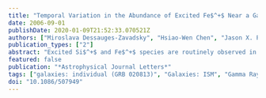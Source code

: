 ```yaml
---
title: "Temporal Variation in the Abundance of Excited Fe$^+$ Near a Gamma-Ray Burst Afterglow"
date: 2006-09-01
publishDate: 2020-01-09T21:52:33.070521Z
authors: ["Miroslava Dessauges-Zavadsky", "Hsiao-Wen Chen", "Jason X. Prochaska", "Joshua S. Bloom", "Aaron J. Barth"]
publication_types: ["2"]
abstract: "Excited Si$^+$ and Fe$^+$ species are routinely observed in the host environment of gamma-ray burst (GRB) afterglows but are not commonly seen in other extragalactic locations. Their presence signals unusual properties in the gaseous environment of these GRB hosts that arise either as a result of the intense ionizing radiation of the afterglow or through collision excitation in a dense cloud. In particular, the photon pumping scenario has explicit expectations for temporal variation in the strength of the excited lines, owing to the decline in the ionizing flux of the GRB afterglow. We analyze afterglow spectra of GRB 020813 obtained in two epochs åisebox-0.5ex 16 hr apart and examine transitions from the first excited state of Fe$^+$ at J=7/2 in these two sets of data. We report a significant decline by at least a factor of 5 in the equivalent width of the Fe II łambda2396 transition, the strongest from the J=7/2 state. We perform a Monte Carlo analysis and determine that this temporal variation is present at more than 3 σ level of significance. This observation represents the first detection in the temporal variation of the excited Fe$^+$ states in the GRB host interstellar medium, a direct influence of the burst itself on its environment. We further estimate that the Fe$^+$ gas resides 50-100 pc from the afterglow, based on the afterglow light curve and the presence and absence of the excited Fe II łambda2396 in the two-epoch observations."
featured: false
publication: "*Astrophysical Journal Letters*"
tags: ["galaxies: individual (GRB 020813)", "Galaxies: ISM", "Gamma Rays: Observations", "Line: Formation", "Astrophysics"]
doi: "10.1086/507949"
---
```


